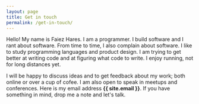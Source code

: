 ```yaml
---
layout: page
title: Get in touch
permalink: /get-in-touch/
---
```

Hello! My name is Faiez Hares. I am a programmer. I build software and I rant about software.
From time to time, I also complain about software.
I like to study programming languages and product design.
I am trying to get better at writing code and at figuring what code to write.
I enjoy running, not for long distances yet.
 
I will be happy to discuss ideas and to get feedback about my work; both online
or over a cup of cofee. I am also open to speak in meetups and conferences.
Here is my email address **{{ site.email }}**.
If you have something in mind, drop me a note and let's talk.
